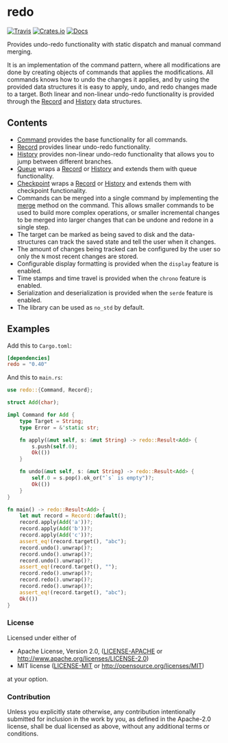 # redo

[![Travis](https://travis-ci.com/evenorog/redo.svg?branch=master)](https://travis-ci.com/evenorog/redo)
[![Crates.io](https://img.shields.io/crates/v/redo.svg)](https://crates.io/crates/redo)
[![Docs](https://docs.rs/redo/badge.svg)](https://docs.rs/redo)

Provides undo-redo functionality with static dispatch and manual command merging.

It is an implementation of the command pattern, where all modifications are done
by creating objects of commands that applies the modifications. All commands knows
how to undo the changes it applies, and by using the provided data structures
it is easy to apply, undo, and redo changes made to a target.
Both linear and non-linear undo-redo functionality is provided through
the [Record] and [History] data structures.

## Contents

* [Command] provides the base functionality for all commands.
* [Record] provides linear undo-redo functionality.
* [History] provides non-linear undo-redo functionality that allows you to jump between different branches.
* [Queue] wraps a [Record] or [History] and extends them with queue functionality.
* [Checkpoint] wraps a [Record] or [History] and extends them with checkpoint functionality.
* Commands can be merged into a single command by implementing the [merge] method on the command.
  This allows smaller commands to be used to build more complex operations, or smaller incremental changes to be
  merged into larger changes that can be undone and redone in a single step.
* The target can be marked as being saved to disk and the data-structures can track the saved state and tell the user
  when it changes.
* The amount of changes being tracked can be configured by the user so only the `N` most recent changes are stored.
* Configurable display formatting is provided when the `display` feature is enabled.
* Time stamps and time travel is provided when the `chrono` feature is enabled.
* Serialization and deserialization is provided when the `serde` feature is enabled.
* The library can be used as `no_std` by default.

## Examples

Add this to `Cargo.toml`:

```toml
[dependencies]
redo = "0.40"
```

And this to `main.rs`:

```rust
use redo::{Command, Record};

struct Add(char);

impl Command for Add {
    type Target = String;
    type Error = &'static str;

    fn apply(&mut self, s: &mut String) -> redo::Result<Add> {
        s.push(self.0);
        Ok(())
    }

    fn undo(&mut self, s: &mut String) -> redo::Result<Add> {
        self.0 = s.pop().ok_or("`s` is empty")?;
        Ok(())
    }
}

fn main() -> redo::Result<Add> {
    let mut record = Record::default();
    record.apply(Add('a'))?;
    record.apply(Add('b'))?;
    record.apply(Add('c'))?;
    assert_eq!(record.target(), "abc");
    record.undo().unwrap()?;
    record.undo().unwrap()?;
    record.undo().unwrap()?;
    assert_eq!(record.target(), "");
    record.redo().unwrap()?;
    record.redo().unwrap()?;
    record.redo().unwrap()?;
    assert_eq!(record.target(), "abc");
    Ok(())
}
```

### License

Licensed under either of

 * Apache License, Version 2.0, ([LICENSE-APACHE](LICENSE-APACHE) or http://www.apache.org/licenses/LICENSE-2.0)
 * MIT license ([LICENSE-MIT](LICENSE-MIT) or http://opensource.org/licenses/MIT)

at your option.

### Contribution

Unless you explicitly state otherwise, any contribution intentionally submitted
for inclusion in the work by you, as defined in the Apache-2.0 license, shall be dual licensed as above, without any
additional terms or conditions.

[Command]: https://docs.rs/redo/latest/redo/trait.Command.html
[Record]: https://docs.rs/redo/latest/redo/struct.Record.html
[History]: https://docs.rs/redo/latest/redo/struct.History.html
[Queue]: https://docs.rs/undo/latest/undo/struct.Queue.html
[Checkpoint]: https://docs.rs/undo/latest/undo/struct.Checkpoint.html
[merge]: https://docs.rs/redo/latest/redo/trait.Command.html#method.merge
